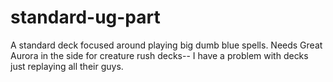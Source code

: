 # standard-ug-part

A standard deck focused around playing big dumb blue spells. Needs Great Aurora in the side for creature rush decks-- I have a problem with decks just replaying all their guys.

